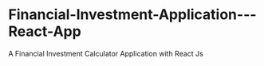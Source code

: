 # Financial-Investment-Application---React-App
A Financial Investment Calculator Application with React Js
